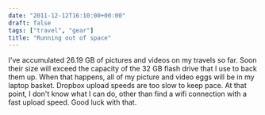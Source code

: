 ```yaml
---
date: "2011-12-12T16:10:00+00:00"
draft: false
tags: ["travel", "gear"]
title: "Running out of space"
---
```

I've accumulated 26.19 GB of pictures and videos on my travels so far. Soon their size will exceed the capacity of the 32 GB flash drive that I use to back them up. When that happens, all of my picture and video eggs will be in my laptop basket. Dropbox upload speeds are too slow to keep pace. At that point, I don't know what I can do, other than find a wifi connection with a fast upload speed. Good luck with that.

